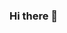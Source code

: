 ### Hi there 👋

<!--
**Gygi4/Gygi4** is a ✨ _special_ ✨ repository because its `README.md` (this file) appears on your GitHub profile.

Here are some ideas to get you started:

- 🌱 I’m currently learning C++, Java
- ⚡ Fun fact:
-->
